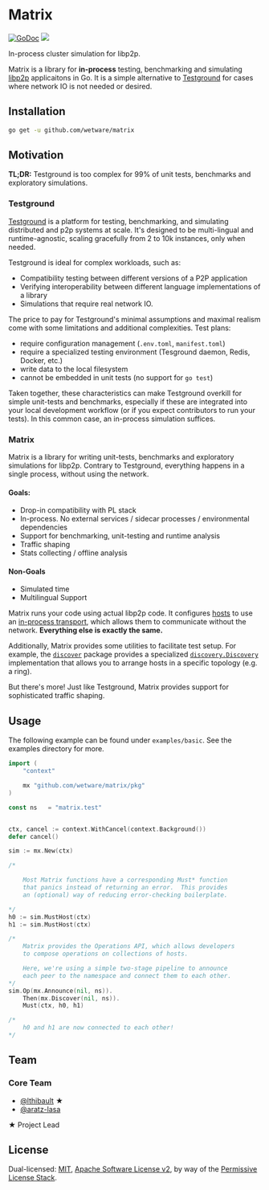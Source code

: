 # Matrix

[![GoDoc](https://godoc.org/github.com/wetware/matrix?status.svg)](https://godoc.org/github.com/wetware/matrix)
[![](https://img.shields.io/badge/project-libp2p-yellow.svg?style=flat-square)](https://libp2p.io/)

In-process cluster simulation for libp2p.

Matrix is a library for **in-process** testing, benchmarking and simulating [libp2p](https://github.com/libp2p/go-libp2p) applicaitons in Go.  It is a simple alternative to [Testground](https://github.com/testground/testground) for cases where network IO is not needed or desired.

## Installation

```bash
go get -u github.com/wetware/matrix
```

## Motivation

**TL;DR:**  Testground is too complex for 99% of unit tests, benchmarks and exploratory simulations.

### Testground

[Testground](https://github.com/testground/testground) is a platform for testing, benchmarking, and simulating distributed and p2p systems at scale. It's designed to be multi-lingual and runtime-agnostic, scaling gracefully from 2 to 10k instances, only when needed.

Testground is ideal for complex workloads, such as:

- Compatibility testing between different versions of a P2P application
- Verifying interoperability between different language implementations of a library
- Simulations that require real network IO.

The price to pay for Testground's minimal assumptions and maximal realism come with some limitations and additional complexities.  Test plans:

- require configuration management (`.env.toml`, `manifest.toml`)
- require a specialized testing environment (Tesground daemon, Redis, Docker, etc.)
- write data to the local filesystem
- cannot be embedded in unit tests (no support for `go test`)

Taken together, these characteristics can make Testground overkill for simple unit-tests and benchmarks, especially if these are integrated into your local development workflow (or if you expect contributors to run your tests).  In this common case, an in-process simulation suffices.

### Matrix

Matrix is a library for writing unit-tests, benchmarks and exploratory simulations for libp2p.  Contrary to Testground, everything happens in a single process, without using the network.

#### Goals:
- Drop-in compatibility with PL stack
- In-process.  No external services / sidecar processes / environmental dependencies
- Support for benchmarking, unit-testing and runtime analysis
- Traffic shaping
- Stats collecting / offline analysis

#### Non-Goals
- Simulated time
- Multilingual Support

Matrix runs your code using actual libp2p code.  It configures [hosts](https://pkg.go.dev/github.com/libp2p/go-libp2p-core/host#Host) to use an [in-process transport](https://godoc.org/github.com/lthibault/go-libp2p-inproc-transport), which allows them to communicate without the network.  **Everything else is exactly the same.**

Additionally, Matrix provides some utilities to facilitate test setup.  For example, the [`discover`](pkg.go.dev/github.com/wetware/matrix/pkg/discover) package provides a specialized [`discovery.Discovery`](https://pkg.go.dev/github.com/libp2p/go-libp2p-core/discovery#Discovery) implementation that allows you to arrange hosts in a specific topology (e.g. a ring).

But there's more!  Just like Testground, Matrix provides support for sophisticated traffic shaping.

## Usage

The following example can be found under `examples/basic`.  See the examples directory for more.

```go
import (
    "context"

    mx "github.com/wetware/matrix/pkg"
)

const ns   = "matrix.test"


ctx, cancel := context.WithCancel(context.Background())
defer cancel()

sim := mx.New(ctx)

/*

    Most Matrix functions have a corresponding Must* function
    that panics instead of returning an error.  This provides
    an (optional) way of reducing error-checking boilerplate.

*/
h0 := sim.MustHost(ctx)
h1 := sim.MustHost(ctx)

/*
    Matrix provides the Operations API, which allows developers
    to compose operations on collections of hosts.

    Here, we're using a simple two-stage pipeline to announce
    each peer to the namespace and connect them to each other.
*/
sim.Op(mx.Announce(nil, ns)).
    Then(mx.Discover(nil, ns)).
    Must(ctx, h0, h1)

/*
    h0 and h1 are now connected to each other!
*/
```

## Team

### Core Team

- [@lthibault](https://github.com/lthibault) ★
- [@aratz-lasa](https://github.com/aratz-lasa)

★ Project Lead

## License

Dual-licensed: [MIT](https://github.com/testground/testground/blob/master/LICENSE-MIT), [Apache Software License v2](https://github.com/testground/testground/blob/master/LICENSE-APACHE), by way of the [Permissive License Stack](https://protocol.ai/blog/announcing-the-permissive-license-stack/).
